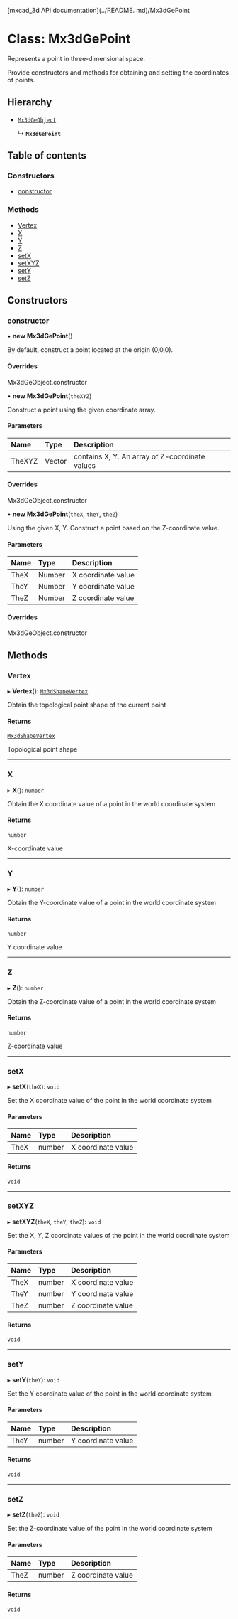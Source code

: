 [mxcad_3d API documentation](../README. md)/Mx3dGePoint

# Class: Mx3dGePoint

Represents a point in three-dimensional space.

Provide constructors and methods for obtaining and setting the coordinates of points.

## Hierarchy

- [`Mx3dGeObject`](Mx3dGeObject.md)

  ↳ **`Mx3dGePoint`**

## Table of contents

### Constructors

- [constructor](Mx3dGePoint.md#constructor)

### Methods

- [Vertex](Mx3dGePoint.md#vertex)
- [X](Mx3dGePoint.md#x)
- [Y](Mx3dGePoint.md#y)
- [Z](Mx3dGePoint.md#z)
- [setX](Mx3dGePoint.md#setx)
- [setXYZ](Mx3dGePoint.md#setxyz)
- [setY](Mx3dGePoint.md#sety)
- [setZ](Mx3dGePoint.md#setz)

## Constructors

### constructor

• **new Mx3dGePoint**()

By default, construct a point located at the origin (0,0,0).

#### Overrides

Mx3dGeObject.constructor

• **new Mx3dGePoint**(`theXYZ`)

Construct a point using the given coordinate array.

#### Parameters

| Name | Type | Description |
| :------ | :------ | :------ |
|TheXYZ | Vector | contains X, Y. An array of Z-coordinate values|

#### Overrides

Mx3dGeObject.constructor

• **new Mx3dGePoint**(`theX`, `theY`, `theZ`)

Using the given X, Y. Construct a point based on the Z-coordinate value.

#### Parameters

| Name | Type | Description |
| :------ | :------ | :------ |
|TheX | Number | X coordinate value|
|TheY | Number | Y coordinate value|
|TheZ | Number | Z coordinate value|

#### Overrides

Mx3dGeObject.constructor

## Methods

### Vertex

▸ **Vertex**(): [`Mx3dShapeVertex`](Mx3dShapeVertex.md)

Obtain the topological point shape of the current point

#### Returns

[`Mx3dShapeVertex`](Mx3dShapeVertex.md)

Topological point shape

___

### X

▸ **X**(): `number`

Obtain the X coordinate value of a point in the world coordinate system

#### Returns

`number`

X-coordinate value

___

### Y

▸ **Y**(): `number`

Obtain the Y-coordinate value of a point in the world coordinate system

#### Returns

`number`

Y coordinate value

___

### Z

▸ **Z**(): `number`

Obtain the Z-coordinate value of a point in the world coordinate system

#### Returns

`number`

Z-coordinate value

___

### setX

▸ **setX**(`theX`): `void`

Set the X coordinate value of the point in the world coordinate system

#### Parameters

| Name | Type | Description |
| :------ | :------ | :------ |
|TheX | number | X coordinate value|

#### Returns

`void`

___

### setXYZ

▸ **setXYZ**(`theX`, `theY`, `theZ`): `void`

Set the X, Y, Z coordinate values of the point in the world coordinate system

#### Parameters

| Name | Type | Description |
| :------ | :------ | :------ |
|TheX | number | X coordinate value|
|TheY | number | Y coordinate value|
|TheZ | number | Z coordinate value|

#### Returns

`void`

___

### setY

▸ **setY**(`theY`): `void`

Set the Y coordinate value of the point in the world coordinate system

#### Parameters

| Name | Type | Description |
| :------ | :------ | :------ |
|TheY | number | Y coordinate value|

#### Returns

`void`

___

### setZ

▸ **setZ**(`theZ`): `void`

Set the Z-coordinate value of the point in the world coordinate system

#### Parameters

| Name | Type | Description |
| :------ | :------ | :------ |
|TheZ | number | Z coordinate value|

#### Returns

`void`
